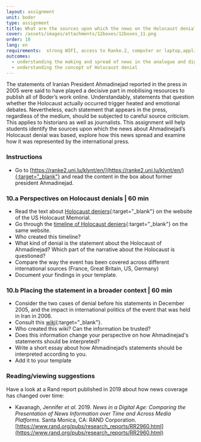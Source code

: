 ```yaml
---
layout: assignment
unit: boder
type: assignment
title: What are the sources upon which the news on the Holocaust denial of Ahmadinejad is based?  
cover: /assets/images/attachments/12boxes/12boxes_11.png
order: 10
lang: en
requirements:  strong WIFI, access to Ranke.2, computer or laptop,application on laptop or computer to view video,
outcomes: 
  - understanding the making and spread of news in the analogue and digital era
  - understanding the concept of Holocaust denial 
---
```


The statements of Iranian President Ahmadinejad reported in the press in 2005 were said to have played a decisive part in mobilising resources to publish all of Boder’s work online. Understandably, statements that question whether the Holocaust actually occurred trigger heated and emotional debates. Nevertheless, each statement that appears in the press, regardless of the medium, should be subjected to careful source criticism. This applies to historians as well as journalists. This assignment will help students identify the sources upon which the news about Ahmadinejad’s Holocaust denial was based, explore how this news spread and examine how it was represented by the international press.        
        

<!-- more -->

<!-- briefing-student -->

### Instructions
<!-- section-contents -->

- Go to [https://ranke2.uni.lu/klynt/en/](https://ranke2.uni.lu/klynt/en/){:target="_blank"} and read the content in the box about former president Ahmadinejad.

<!-- section -->

### 10.a  Perspectives on Holocaust denials | 60 min
<!-- section-contents -->

- Read the text about [Holocaust deniers](https://www.ushmm.org/wlc/en/article.php?ModuleId=10007272){:target="_blank"} on the website of the US Holocaust Memorial.
- Go through the [timeline of Holocaust deniers](https://www.ushmm.org/wlc/en/article.php?ModuleId=10008003){:target="_blank"} on the same website.
- Who created this timeline?     
- What kind of denial is the statement about the Holocaust of Ahmadinejad? Which part of the narrative about the Holocaust is questioned?
- Compare the way the event has been covered across different international sources (France, Great Britain, US, Germany)  
- Document your findings in your template.

<!-- section -->

### 10.b  Placing the statement in a broader context | 60 min
<!-- section-contents -->

- Consider the two cases of denial before his statements in December 2005, and the impact in international politics of the event that was held in Iran in 2006. 
- Consult this [wiki](https://en.wikipedia.org/wiki/International_Holocaust_Cartoon_Competition){:target="_blank"}.
- Who created this wiki? Can the information be trusted?
- Does this information change your perspective on how Ahmadinejad's statements should be interpreted? 
- Write a short essay about how Ahmadinejad’s statements should be interpreted according to you.
- Add it to your template

<!-- section -->

### Reading/viewing suggestions
<!-- section-contents -->

Have a look at a Rand report published in 2019 about how news coverage has changed over time:
- Kavanagh, Jennifer *et al.* 2019. *News in a Digital Age: Comparing the Presentation of News Information over Time and Across Media Platforms*. Santa Monica, CA: RAND Corporation. [https://www.rand.org/pubs/research_reports/RR2960.html](https://www.rand.org/pubs/research_reports/RR2960.html) 

<!-- briefing-teacher -->
